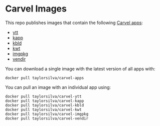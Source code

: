 # Carvel Images

This repo publishes images that contain the following [Carvel apps](https://carvel.dev):

* [ytt](https://github.com/vmware-tanzu/carvel-ytt)
* [kapp](https://github.com/vmware-tanzu/carvel-kapp)
* [kbld](https://github.com/vmware-tanzu/carvel-kbld)
* [kwt](https://github.com/vmware-tanzu/carvel-kwt)
* [imgpkg](https://github.com/vmware-tanzu/carvel-imgpkg)
* [vendir](https://github.com/vmware-tanzu/carvel-vendir)

You can download a single image with the latest version of all apps with:
```
docker pull taylorsilva/carvel-apps
```

You can pull an image with an individual app using:
```
docker pull taylorsilva/carvel-ytt
docker pull taylorsilva/carvel-kapp
docker pull taylorsilva/carvel-kbld
docker pull taylorsilva/carvel-kwt
docker pull taylorsilva/carvel-imgpkg
docker pull taylorsilva/carvel-vendir
```
